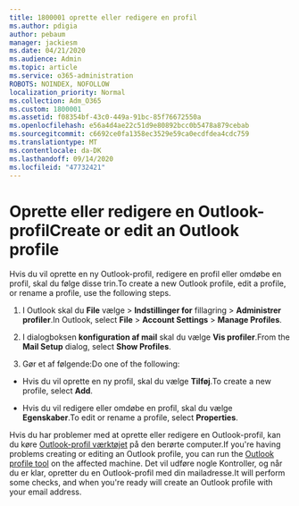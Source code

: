 ```yaml
---
title: 1800001 oprette eller redigere en profil
ms.author: pdigia
author: pebaum
manager: jackiesm
ms.date: 04/21/2020
ms.audience: Admin
ms.topic: article
ms.service: o365-administration
ROBOTS: NOINDEX, NOFOLLOW
localization_priority: Normal
ms.collection: Adm_O365
ms.custom: 1800001
ms.assetid: f08354bf-43c0-449a-91bc-85f76672550a
ms.openlocfilehash: e56a4d4ae22c51d9e80892bcc0b5478a879cebab
ms.sourcegitcommit: c6692ce0fa1358ec3529e59ca0ecdfdea4cdc759
ms.translationtype: MT
ms.contentlocale: da-DK
ms.lasthandoff: 09/14/2020
ms.locfileid: "47732421"
---
```

# <a name="create-or-edit-an-outlook-profile"></a><span data-ttu-id="6b6c3-102">Oprette eller redigere en Outlook-profil</span><span class="sxs-lookup"><span data-stu-id="6b6c3-102">Create or edit an Outlook profile</span></span>

<span data-ttu-id="6b6c3-103">Hvis du vil oprette en ny Outlook-profil, redigere en profil eller omdøbe en profil, skal du følge disse trin.</span><span class="sxs-lookup"><span data-stu-id="6b6c3-103">To create a new Outlook profile, edit a profile, or rename a profile, use the following steps.</span></span>
  
1. <span data-ttu-id="6b6c3-104">I Outlook skal du **File** vælge \> **Indstillinger for** fillagring \> **Administrer profiler**.</span><span class="sxs-lookup"><span data-stu-id="6b6c3-104">In Outlook, select **File** \> **Account Settings** \> **Manage Profiles**.</span></span>
    
2. <span data-ttu-id="6b6c3-105">I dialogboksen **konfiguration af mail** skal du vælge **Vis profiler**.</span><span class="sxs-lookup"><span data-stu-id="6b6c3-105">From the **Mail Setup** dialog, select **Show Profiles**.</span></span>
    
3. <span data-ttu-id="6b6c3-106">Gør et af følgende:</span><span class="sxs-lookup"><span data-stu-id="6b6c3-106">Do one of the following:</span></span>
    
  - <span data-ttu-id="6b6c3-107">Hvis du vil oprette en ny profil, skal du vælge **Tilføj**.</span><span class="sxs-lookup"><span data-stu-id="6b6c3-107">To create a new profile, select **Add**.</span></span>
    
  - <span data-ttu-id="6b6c3-108">Hvis du vil redigere eller omdøbe en profil, skal du vælge **Egenskaber**.</span><span class="sxs-lookup"><span data-stu-id="6b6c3-108">To edit or rename a profile, select **Properties**.</span></span>
    
<span data-ttu-id="6b6c3-109">Hvis du har problemer med at oprette eller redigere en Outlook-profil, kan du køre [Outlook-profil værktøjet](https://aka.ms/SaRA-OutlookSetupProfile) på den berørte computer.</span><span class="sxs-lookup"><span data-stu-id="6b6c3-109">If you're having problems creating or editing an Outlook profile, you can run the [Outlook profile tool](https://aka.ms/SaRA-OutlookSetupProfile) on the affected machine.</span></span> <span data-ttu-id="6b6c3-110">Det vil udføre nogle Kontroller, og når du er klar, opretter du en Outlook-profil med din mailadresse.</span><span class="sxs-lookup"><span data-stu-id="6b6c3-110">It will perform some checks, and when you're ready will create an Outlook profile with your email address.</span></span> 
  

